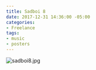 ```yaml
---
title: Sadboi 8
date: 2017-12-31 14:36:00 -05:00
categories:
- Freelance
tags:
- music
- posters
---
```


![sadboi8.jpg](/uploads/sadboi8.jpg)